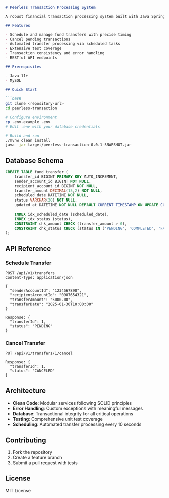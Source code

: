 ```markdown
# Peerless Transaction Processing System

A robust financial transaction processing system built with Java Spring Boot, enabling scheduled fund transfers with comprehensive tracking and management capabilities.

## Features

- Schedule and manage fund transfers with precise timing
- Cancel pending transactions
- Automated transfer processing via scheduled tasks
- Extensive test coverage
- Transaction consistency and error handling
- RESTful API endpoints

## Prerequisites

- Java 11+
- MySQL

## Quick Start

```bash
git clone <repository-url>
cd peerless-transaction

# Configure environment
cp .env.example .env
# Edit .env with your database credentials

# Build and run
./mvnw clean install
java -jar target/peerless-transaction-0.0.1-SNAPSHOT.jar
```

## Database Schema

```sql
CREATE TABLE fund_transfer (
    transfer_id BIGINT PRIMARY KEY AUTO_INCREMENT,
    sender_account_id BIGINT NOT NULL,
    recipient_account_id BIGINT NOT NULL,
    transfer_amount DECIMAL(15,2) NOT NULL,
    scheduled_date DATETIME NOT NULL,
    status VARCHAR(20) NOT NULL,
    updated_at DATETIME NOT NULL DEFAULT CURRENT_TIMESTAMP ON UPDATE CURRENT_TIMESTAMP,
    
    INDEX idx_scheduled_date (scheduled_date),
    INDEX idx_status (status),
    CONSTRAINT chk_amount CHECK (transfer_amount > 0),
    CONSTRAINT chk_status CHECK (status IN ('PENDING', 'COMPLETED', 'FAILED', 'CANCELED'))
);
```

## API Reference

### Schedule Transfer

```http
POST /api/v1/transfers
Content-Type: application/json

{
  "senderAccountId": "1234567890",
  "recipientAccountId": "0987654321",
  "transferAmount": "5000.00",
  "transferDate": "2025-01-30T10:00:00"
}

Response: {
  "transferId": 1,
  "status": "PENDING"
}
```

### Cancel Transfer

```http
PUT /api/v1/transfers/1/cancel

Response: {
  "transferId": 1,
  "status": "CANCELED"
}
```

## Architecture

- **Clean Code**: Modular services following SOLID principles
- **Error Handling**: Custom exceptions with meaningful messages
- **Database**: Transactional integrity for all critical operations
- **Testing**: Comprehensive unit test coverage
- **Scheduling**: Automated transfer processing every 10 seconds

## Contributing

1. Fork the repository
2. Create a feature branch
3. Submit a pull request with tests

## License

MIT License

```
